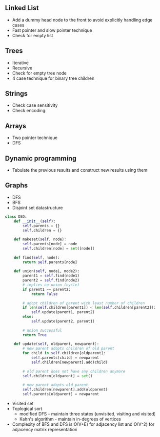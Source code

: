 ## Linked List
* Add a dummy head node to the front to avoid explicitly handling edge cases
* Fast pointer and slow pointer technique
* Check for empty list

## Trees
* Iterative 
* Recursive 
* Check for empty tree node
* 4 case technique for binary tree children

## Strings
* Check case sensitivity
* Check encoding

## Arrays
* Two pointer technique
* DFS

## Dynamic programming
* Tabulate the previous results and construct new results using them

## Graphs
* DFS
* BFS
* Disjoint set datastructure
```python
class DSD:
    def __init__(self):
        self.parents = {}
        self.children = {}
        
    def makeset(self, node):
        self.parents[node] = node
        self.children[node] = set([node])
        
    def find(self, node):
        return self.parents[node]
    
    def union(self, node1, node2):
        parent1 = self.find(node1)
        parent2 = self.find(node2)
        # implies no union (cycle)
        if parent1 == parent2:
            return False
        
        # adopt children of parent with least number of children
        if len(self.children[parent1]) < len(self.children[parent2]):
            self.update(parent1, parent2)
        else:
            self.update(parent2, parent1)
        
        # union successful
        return True
    
    def update(self, oldparent, newparent):
        # new parent adopts children of old parent
        for child in self.children[oldparent]:
            self.parents[child] = newparent
            self.children[newparent].add(child)
            
        # old parent does not have any children anymore
        self.children[oldparent] = set()
        
        # new parent adopts old parent
        self.children[newparent].add(oldparent)
        self.parents[oldparent] = newparent
```
* Visited set
* Toplogical sort
  * modified DFS - maintain three states (unvisited, visiting and visited)
  * Kahn's algorithm - maintain in-degrees of vertices
* Complexity of BFS and DFS is O(V+E) for adjacency list and O(V^2) for adjacency matrix representation

